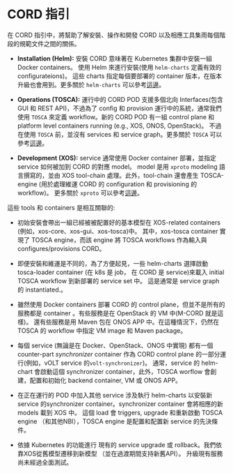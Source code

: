 # CORD 指引


在 CORD 指引中，將幫助了解安裝、操作和開發 CORD 以及相應工具集雨每個階段的規範文件之間的關係。

* **Installation (Helm):**
安裝 CORD 意味著在 Kubernetes 集群中安裝一組 Docker containers。 使用 Helm 來進行安裝(使用 `helm-charts` 定義有效的 configurateions)。
這些 charts 指定每個要部署的 container 版本，在版本升級也會用到。更多關於 `helm-charts` 可以參考[這邊](charts/helm.md)。

* **Operations (TOSCA):** 
運行中的 CORD POD 支援多個北向 Interfaces(包含 GUI 和 REST API)，不過為了 config 和 provision 運行中的系統，通常我們使用 `TOSCA` 來定義 workflow。新的 CORD POD 有一組 control plane 和 platform level containers running (e.g., XOS, ONOS, OpenStack)。
不過在使用 `TOSCA` 前，並沒有 services 和 service graph。更多關於 `TOSCA` 可以參考[這邊](xos-tosca/README.md)。

* **Development (XOS):** 
service 通常使用 Docker container 部署，並指定 service 如何被加到 CORD 的對應 model。
model 是用 `xproto` modeling 語言撰寫的，並由 XOS tool-chain 處理。此外，tool-chain 還會產生 TOSCA-engine (用於處理維運 CORD 的 configuration 和 provisioning 的 workflow)。
更多關於 `xproto` 可以參考[這邊](xos/dev/xproto.md)。

這些 tools 和 containers 是相互關聯的:

* 初始安裝會帶出一組已經被被配置好的基本模型在 XOS-related containers (例如，xos-core、xos-gui、xos-tosca)中。 其中，xos-tosca container 實現了 TOSCA engine，而該 engine 將 TOSCA workflows 作為輸入與 configures/provisions CORD。

* 即便安裝和維運是不同的，為了方便起見，一些 helm-charts 選擇啟動 tosca-loader container (在 k8s 是 job， 在 CORD 是 service)來載入 initial TOSCA workflow 到新部署的 service set 中。
這是通常是 service graph 的 instantiated.。

* 雖然使用 Docker containers 部署 CORD 的 control plane，但並不是所有的服務都是 container 。有些服務是在 OpenStack 的 VM 中(M-CORD 就是這樣)。
還有些服務是用 Maven 包在 ONOS APP 中。在這種情況下，仍然在 TOSCA 的 workflow 中指定 VM  image 和 Maven package。

* 每個 service (無論是在 Docker、OpenStack、ONOS 中實現) 都有一個 counter-part *synchronizer* container 作為 CORD control plane 的一部分運行(例如，vOLT service 的`volt-synchronizer`)。 通常，service 的 helm-chart 會啟動這個 synchronizer container，此外，TOSCA worflow 會創建，配置和初始化 backend container, VM 或 ONOS APP。

* 在正在運行的 POD 中加入其他 service 涉及執行 helm-charts 以安裝新 service 的synchronizer container。synchronizer container 會將相應的新 models 載到 XOS 中。 這個 load 會 triggers, upgrade 和重新啟動 TOSCA engine （和其他NBI），TOSCA engine 是配置和配置新 service 的先決條件。

* 依據 Kubernetes 的功能進行 現有的 service upgrade 或 rollback。我們依靠XOS從舊模型遷移到新模型 （並在過渡期間支持新舊API）。 升級現有服務尚未經過全面測試。
